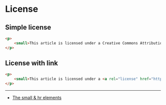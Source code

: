 # License

## Simple license
```html
<p>
    <small>This article is licensed under a Creative Commons Attribution Share-alike license</small>
</p>
```

## License with link
```html
<p>
    <small>This article is licensed under a <a rel="license" href="http://creativecommons.org/licenses/by-sa/3.0/">Creative Commons Attribution Share-alike license</a></small>
</p>
```

---

* [The small & hr elements](http://html5doctor.com/small-hr-element/)
